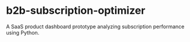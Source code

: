 # b2b-subscription-optimizer
A SaaS product dashboard prototype analyzing subscription performance using Python.
